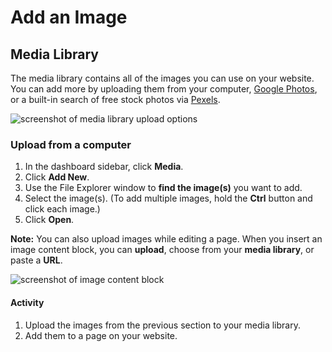 # Add an Image

## Media Library
The media library contains all of the images you can use on your website. You can add more by uploading them from your computer, [Google Photos](https://www.google.com/photos/about/), or a built-in search of free stock photos via [Pexels](https://www.pexels.com/).

![screenshot of media library upload options]({{siteurl}}/img/wordpress/media-library-upload-options.png)

### Upload from a computer
1. In the dashboard sidebar, click **Media**.
1. Click **Add New**.
1. Use the File Explorer window to **find the image(s)** you want to add.
1. Select the image(s). (To add multiple images, hold the **Ctrl** button and click each image.)
1. Click **Open**.

**Note:** You can also upload images while editing a page. When you insert an image content block, you can **upload**, choose from your **media library**, or paste a **URL**.

![screenshot of image content block]({{siteurl}}/img/wordpress/image-content-block.png)

#### Activity
1. Upload the images from the previous section to your media library.
1. Add them to a page on your website.

